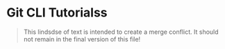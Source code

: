 # Git CLI Tutorialss

> This lindsdse of text is intended to create a merge conflict. It should not remain in the final version of this file!